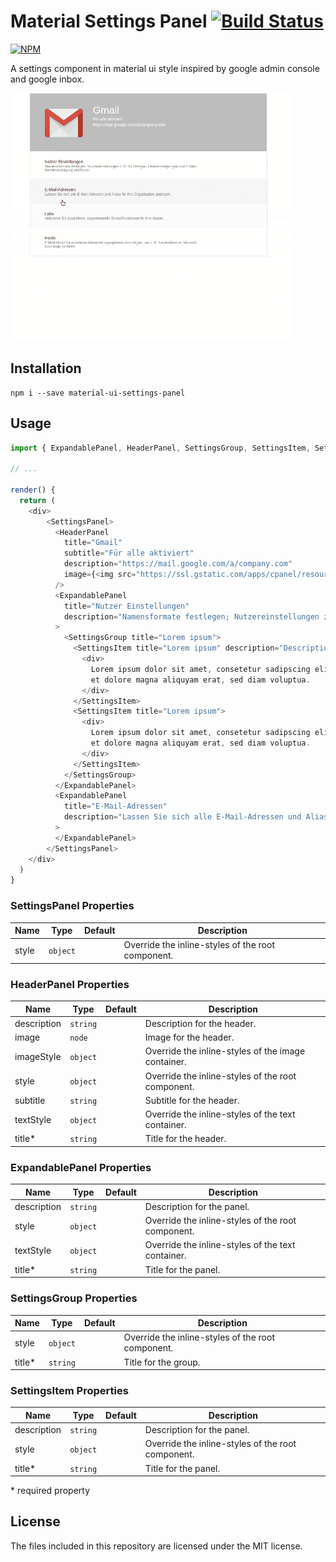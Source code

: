 # Material Settings Panel [![Build Status](https://travis-ci.org/TeamWertarbyte/material-ui-settings-panel.svg?branch=master)](https://travis-ci.org/TeamWertarbyte/material-ui-settings-panel)

[![NPM](https://nodei.co/npm/material-ui-settings-panel.png?downloads=true&stars=true)](https://nodei.co/npm/material-ui-settings-panel/)

A settings component in material ui style inspired by google admin console and google inbox. 

![Demo](demo.gif)

## Installation
```shell
npm i --save material-ui-settings-panel
```

## Usage

```js
import { ExpandablePanel, HeaderPanel, SettingsGroup, SettingsItem, SettingsPanel } from 'material-ui-settings-panel'

// ...

render() {
  return (
    <div>
        <SettingsPanel>
          <HeaderPanel
            title="Gmail"
            subtitle="Für alle aktiviert"
            description="https://mail.google.com/a/company.com"
            image={<img src="https://ssl.gstatic.com/apps/cpanel/resources/img/gmail-128.png" />}
          />
          <ExpandablePanel
            title="Nutzer Einstellungen"
            description="Namensformate festlegen; Nutzereinstellungen z. B. für Designs, Lesebestätigungen und E-Mail-Bevollmächtigung aktivieren"
          >
            <SettingsGroup title="Lorem ipsum">
              <SettingsItem title="Lorem ipsum" description="Description">
                <div>
                  Lorem ipsum dolor sit amet, consetetur sadipscing elitr, sed diam nonumy eirmod tempor invidunt ut labore
                  et dolore magna aliquyam erat, sed diam voluptua.
                </div>
              </SettingsItem>
              <SettingsItem title="Lorem ipsum">
                <div>
                  Lorem ipsum dolor sit amet, consetetur sadipscing elitr, sed diam nonumy eirmod tempor invidunt ut labore
                  et dolore magna aliquyam erat, sed diam voluptua.
                </div>
              </SettingsItem>
            </SettingsGroup>
          </ExpandablePanel>
          <ExpandablePanel
            title="E-Mail-Adressen"
            description="Lassen Sie sich alle E-Mail-Adressen und Aliase für Ihre Organisation anzeigen."
          >
          </ExpandablePanel>
        </SettingsPanel>
    </div>
  )
}
```

### SettingsPanel Properties

|Name            |Type        |Default     |Description
|----------------|------------|------------|--------------------------------
|style           | `object`   |            | Override the inline-styles of the root component.

### HeaderPanel Properties

|Name                   |Type       |Default      |Description
|-----------------------|-----------|-------------|--------------------------------
|description            | `string`  |             | Description for the header.
|image                  | `node`    |             | Image for the header.
|imageStyle             | `object`  |             | Override the inline-styles of the image container.
|style                  | `object`  |             | Override the inline-styles of the root component.
|subtitle               | `string`  |             | Subtitle for the header.
|textStyle              | `object`  |             | Override the inline-styles of the text container.
|title*                 | `string`  |             | Title for the header.

### ExpandablePanel Properties

|Name                   |Type       |Default      |Description
|-----------------------|-----------|-------------|--------------------------------
|description            | `string`  |             | Description for the panel.
|style                  | `object`  |             | Override the inline-styles of the root component.
|textStyle              | `object`  |             | Override the inline-styles of the text container.
|title*                 | `string`  |             | Title for the panel.

### SettingsGroup Properties

|Name                   |Type       |Default      |Description
|-----------------------|-----------|-------------|--------------------------------
|style                  | `object`  |             | Override the inline-styles of the root component.
|title*                 | `string`  |             | Title for the group.


### SettingsItem Properties

|Name                   |Type       |Default      |Description
|-----------------------|-----------|-------------|--------------------------------
|description            | `string`  |             | Description for the panel.
|style                  | `object`  |             | Override the inline-styles of the root component.
|title*                 | `string`  |             | Title for the panel.


\* required property

## License

The files included in this repository are licensed under the MIT license.